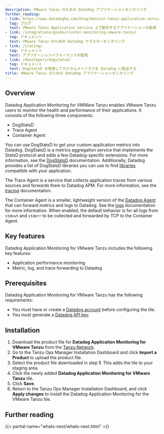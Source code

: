```yaml
---
description: VMware Tanzu のための Datadog アプリケーションモニタリング
further_reading:
- link: https://www.datadoghq.com/blog/monitor-tanzu-application-service/
  tag: ブログ
  text: VMware Tanzu Application Service 上で動作するアプリケーションの監視
- link: /integrations/guide/cluster-monitoring-vmware-tanzu/
  tag: ドキュメント
  text: VMware Tanzu のための Datadog クラスターモニタリング
- link: /tracing/
  tag: ドキュメント
  text: アプリケーションパフォーマンスの監視
- link: /developers/dogstatsd/
  tag: ドキュメント
  text: DogstatsD を使用してカスタムメトリクスを Datadog に転送する
title: VMware Tanzu のための Datadog アプリケーションモニタリング
---
```



## Overview

Datadog Application Monitoring for VMWare Tanzu enables VMware Tanzu users to monitor the health and performance of their applications.
It consists of the following three components:

* DogStatsD
* Trace Agent
* Container Agent

You can use DogStatsD to get your custom application metrics into Datadog. DogStatsD is a metrics aggregation service that implements the StatsD protocol and adds a few Datadog-specific extensions. For more information, see the [DogStatsD][5] documentation. Additionally, Datadog provides a list of DogStatsD libraries you can use to find [libraries][9] compatible with your application.

The Trace Agent is a service that collects application traces from various sources and forwards them to Datadog APM. For more information, see the [tracing][7] documentation.

The Container Agent is a smaller, lightweight version of the [Datadog Agent][6] that can forward metrics and logs to Datadog. See the [logs][8] documentation for more information. When enabled, the default behavior is for all logs from `stdout` and `stderr` to be collected and forwarded by TCP to the Container Agent.

## Key features
Datadog Application Monitoring for VMware Tanzu includes the following key features:

* Application performance monitoring
* Metric, log, and trace forwarding to Datadog

## Prerequisites
Datadog Application Monitoring for VMware Tanzu has the following requirements:

* You must have or create a [Datadog account][4] before configuring the tile.
* You must generate a [Datadog API key][3].

## Installation

1. Download the product file for **Datadog Application Monitoring for VMware Tanzu** from the [Tanzu Network][10].
2. Go to the Tanzu Ops Manager Installation Dashboard and click **Import a Product** to upload the product file.
3. Select the product file downloaded in step **1**. This adds the tile to your staging area.
4. Click the newly added **Datadog Application Monitoring for VMware Tanzu** tile.
5. Click **Save**.
6. Return to the Tanzu Ops Manager Installation Dashboard, and click **Apply changes** to install the Datadog Application Monitoring for the VMware Tanzu tile.

## Further reading

{{< partial name="whats-next/whats-next.html" >}}

[2]: /ja/help
[3]: https://app.datadoghq.com/organization-settings/api-keys
[4]: https://app.datadoghq.com/signup
[5]: /ja/developers/dogstatsd/?tab=hostagent
[6]: /ja/agent/
[7]: /ja/tracing/
[8]: /ja/logs/
[9]: /ja/libraries/
[10]: https://network.pivotal.io/products/datadog-application-monitoring/